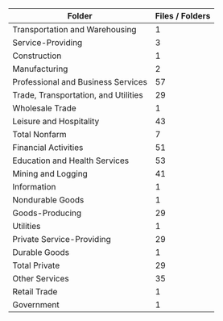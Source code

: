 | Folder                               |   Files / Folders |
|--------------------------------------|-------------------|
| Transportation and Warehousing       |                 1 |
| Service-Providing                    |                 3 |
| Construction                         |                 1 |
| Manufacturing                        |                 2 |
| Professional and Business Services   |                57 |
| Trade, Transportation, and Utilities |                29 |
| Wholesale Trade                      |                 1 |
| Leisure and Hospitality              |                43 |
| Total Nonfarm                        |                 7 |
| Financial Activities                 |                51 |
| Education and Health Services        |                53 |
| Mining and Logging                   |                41 |
| Information                          |                 1 |
| Nondurable Goods                     |                 1 |
| Goods-Producing                      |                29 |
| Utilities                            |                 1 |
| Private Service-Providing            |                29 |
| Durable Goods                        |                 1 |
| Total Private                        |                29 |
| Other Services                       |                35 |
| Retail Trade                         |                 1 |
| Government                           |                 1 |